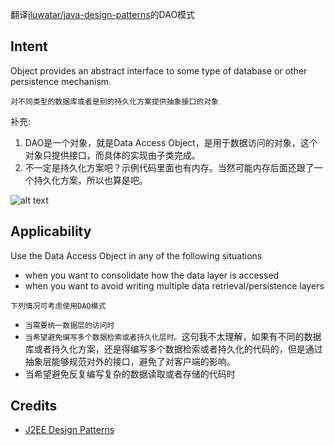 翻译[iluwatar/java-design-patterns](https://github.com/iluwatar/java-design-patterns/tree/master/dao)的DAO模式

## Intent
Object provides an abstract interface to some type of database or
other persistence mechanism.

`对不同类型的数据库或者是别的持久化方案提供抽象接口的对象`

补充:

1. DAO是一个对象，就是Data Access Object，是用于数据访问的对象，这个对象只提供接口，而具体的实现由子类完成。
1. 不一定是持久化方案吧？示例代码里面也有内存。当然可能内存后面还跟了一个持久化方案，所以也算是吧。

![alt text](https://github.com/iluwatar/java-design-patterns/raw/master/dao/etc/dao.png "Data Access Object")

## Applicability
Use the Data Access Object in any of the following situations

* when you want to consolidate how the data layer is accessed
* when you want to avoid writing multiple data retrieval/persistence layers

`下列情况可考虑使用DAO模式`
* `当需要统一数据层的访问时`
* `当希望避免编写多个数据检索或者持久化层时。`这句我不太理解，如果有不同的数据库或者持久化方案，还是得编写多个数据检索或者持久化的代码的，但是通过抽象层能够规范对外的接口，避免了对客户端的影响。
* 当希望避免反复编写复杂的数据读取或者存储的代码时

## Credits

* [J2EE Design Patterns](http://www.amazon.com/J2EE-Design-Patterns-William-Crawford/dp/0596004273/ref=sr_1_2)
